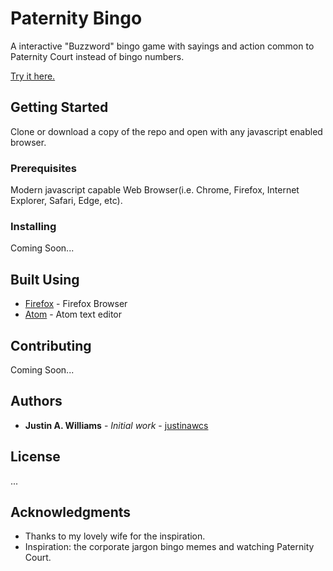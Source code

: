 # Paternity Bingo
A interactive "Buzzword" bingo game with sayings and action common to Paternity Court instead of bingo numbers.

[Try it here.](https://justinawcs.github.io/paternitybingo/)

## Getting Started

Clone or download a copy of the repo and open with any javascript enabled browser.

### Prerequisites

Modern javascript capable Web Browser(i.e. Chrome, Firefox, Internet Explorer, Safari, Edge, etc).

### Installing

Coming Soon...

## Built Using

* [Firefox](https://www.mozilla.org/firefox) - Firefox Browser
* [Atom](https://atom.io/) - Atom text editor

## Contributing

Coming Soon...

## Authors

* **Justin A. Williams** - *Initial work* - [justinawcs](https://github.com/justinawcs)

## License
...

## Acknowledgments

* Thanks to my lovely wife for the inspiration.
* Inspiration: the corporate jargon bingo memes and watching Paternity Court.
